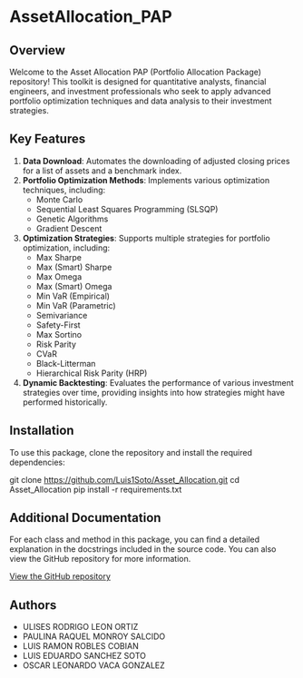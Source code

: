 # AssetAllocation_PAP


## Overview

Welcome to the Asset Allocation PAP (Portfolio Allocation Package) repository! This toolkit is designed for quantitative analysts, financial engineers, and investment professionals who seek to apply advanced portfolio optimization techniques and data analysis to their investment strategies.


## Key Features

1. **Data Download**: Automates the downloading of adjusted closing prices for a list of assets and a benchmark index.
2. **Portfolio Optimization Methods**: Implements various optimization techniques, including:
    - Monte Carlo
    - Sequential Least Squares Programming (SLSQP)
    - Genetic Algorithms
    - Gradient Descent
3. **Optimization Strategies**: Supports multiple strategies for portfolio optimization, including:
    - Max Sharpe
    - Max (Smart) Sharpe
    - Max Omega
    - Max (Smart) Omega
    - Min VaR (Empirical)
    - Min VaR (Parametric)
    - Semivariance
    - Safety-First
    - Max Sortino
    - Risk Parity
    - CVaR
    - Black-Litterman
    - Hierarchical Risk Parity (HRP)
4. **Dynamic Backtesting**: Evaluates the performance of various investment strategies over time, providing insights into how strategies might have performed historically.


## Installation

To use this package, clone the repository and install the required dependencies:

git clone https://github.com/Luis1Soto/Asset_Allocation.git
cd Asset_Allocation
pip install -r requirements.txt


## Additional Documentation

For each class and method in this package, you can find a detailed explanation in the docstrings included in the source code. You can also view the GitHub repository for more information.

[View the GitHub repository](https://github.com/Luis1Soto/Asset_Allocation.git)


## Authors

- ULISES RODRIGO LEON ORTIZ
- PAULINA RAQUEL MONROY SALCIDO
- LUIS RAMON ROBLES COBIAN
- LUIS EDUARDO SANCHEZ SOTO
- OSCAR LEONARDO VACA GONZALEZ
